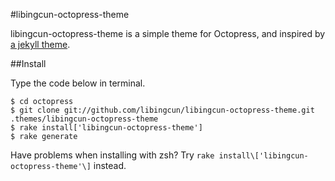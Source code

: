 #libingcun-octopress-theme

libingcun-octopress-theme is a simple theme for Octopress, and inspired by [a jekyll theme](http://blog.leezhong.com).

##Install

Type the code below in terminal.

    $ cd octopress
    $ git clone git://github.com/libingcun/libingcun-octopress-theme.git .themes/libingcun-octopress-theme
    $ rake install['libingcun-octopress-theme']
    $ rake generate

Have problems when installing with zsh? Try `rake install\['libingcun-octopress-theme'\]` instead.

